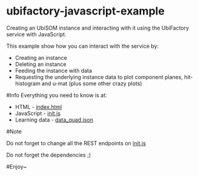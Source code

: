 # ubifactory-javascript-example
Creating an UbiSOM instance and interacting with it using the UbiFactory service with JavaScript.

This example show how you can interact with the service by:
* Creating an instance
* Deleting an instance
* Feeding the instance with data
* Requesting the underlying instance data to plot component planes, hit-histogram and u-mat (plus some other crazy plots)

#Info
Everything you need to know is at:
  * HTML - [index.html](https://github.com/carlosbate/ubifactory-javascript-example/blob/master/index.html)
  * JavaScript - [init.js](https://github.com/carlosbate/ubifactory-javascript-example/blob/master/js/init.js)
  * Learning data - [data_quad.json](https://github.com/carlosbate/ubifactory-javascript-example/blob/master/data/data_quad.json)

#Note

Do not forget to change all the REST endpoints on [init.js](https://github.com/carlosbate/ubifactory-javascript-example/blob/master/js/init.js)

Do not forget the dependencies ;)

#Enjoy~
